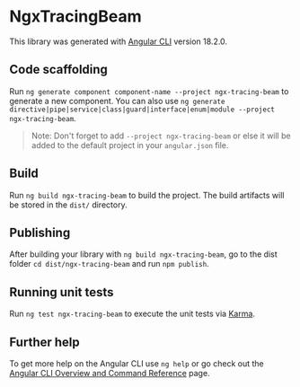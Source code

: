 # NgxTracingBeam

This library was generated with [Angular CLI](https://github.com/angular/angular-cli) version 18.2.0.

## Code scaffolding

Run `ng generate component component-name --project ngx-tracing-beam` to generate a new component. You can also use `ng generate directive|pipe|service|class|guard|interface|enum|module --project ngx-tracing-beam`.
> Note: Don't forget to add `--project ngx-tracing-beam` or else it will be added to the default project in your `angular.json` file. 

## Build

Run `ng build ngx-tracing-beam` to build the project. The build artifacts will be stored in the `dist/` directory.

## Publishing

After building your library with `ng build ngx-tracing-beam`, go to the dist folder `cd dist/ngx-tracing-beam` and run `npm publish`.

## Running unit tests

Run `ng test ngx-tracing-beam` to execute the unit tests via [Karma](https://karma-runner.github.io).

## Further help

To get more help on the Angular CLI use `ng help` or go check out the [Angular CLI Overview and Command Reference](https://angular.dev/tools/cli) page.
